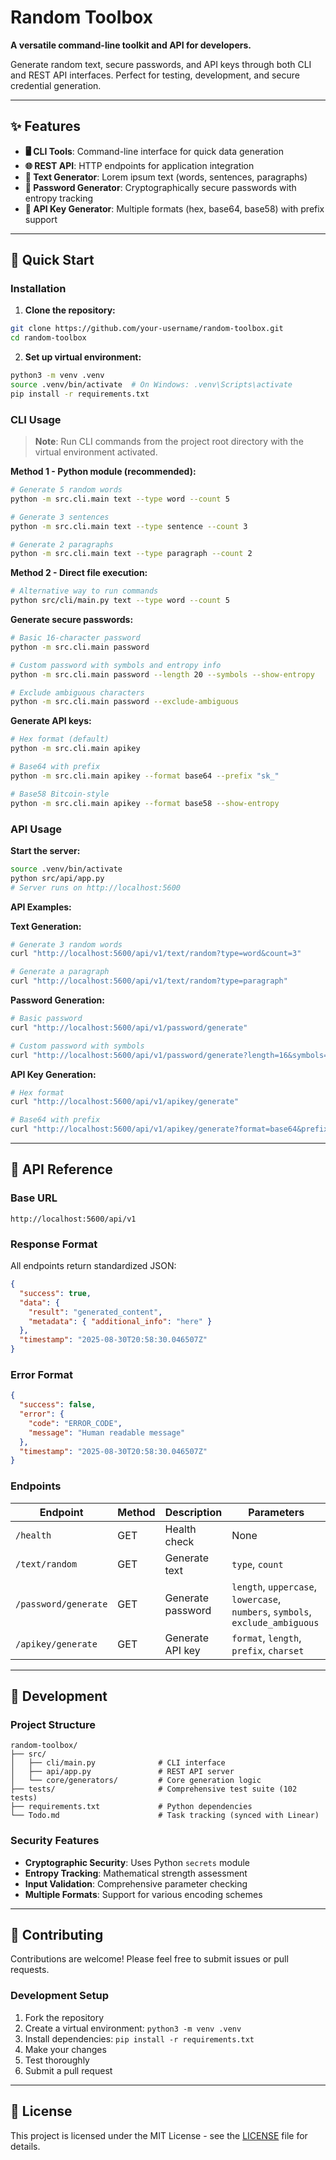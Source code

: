 # Random Toolbox

**A versatile command-line toolkit and API for developers.**

Generate random text, secure passwords, and API keys through both CLI and REST API interfaces. Perfect for testing, development, and secure credential generation.

---

## ✨ Features

- **🖥️ CLI Tools**: Command-line interface for quick data generation
- **🌐 REST API**: HTTP endpoints for application integration  
- **📝 Text Generator**: Lorem ipsum text (words, sentences, paragraphs)
- **🔐 Password Generator**: Cryptographically secure passwords with entropy tracking
- **🔑 API Key Generator**: Multiple formats (hex, base64, base58) with prefix support

---

## 🚀 Quick Start

### Installation

1. **Clone the repository:**
```bash
git clone https://github.com/your-username/random-toolbox.git
cd random-toolbox
```

2. **Set up virtual environment:**
```bash
python3 -m venv .venv
source .venv/bin/activate  # On Windows: .venv\Scripts\activate
pip install -r requirements.txt
```

### CLI Usage

> **Note**: Run CLI commands from the project root directory with the virtual environment activated.

**Method 1 - Python module (recommended):**
```bash
# Generate 5 random words
python -m src.cli.main text --type word --count 5

# Generate 3 sentences  
python -m src.cli.main text --type sentence --count 3

# Generate 2 paragraphs
python -m src.cli.main text --type paragraph --count 2
```

**Method 2 - Direct file execution:**
```bash
# Alternative way to run commands
python src/cli/main.py text --type word --count 5
```

**Generate secure passwords:**
```bash
# Basic 16-character password
python -m src.cli.main password

# Custom password with symbols and entropy info
python -m src.cli.main password --length 20 --symbols --show-entropy

# Exclude ambiguous characters
python -m src.cli.main password --exclude-ambiguous
```

**Generate API keys:**
```bash
# Hex format (default)
python -m src.cli.main apikey

# Base64 with prefix
python -m src.cli.main apikey --format base64 --prefix "sk_"

# Base58 Bitcoin-style
python -m src.cli.main apikey --format base58 --show-entropy
```

### API Usage

**Start the server:**
```bash
source .venv/bin/activate
python src/api/app.py
# Server runs on http://localhost:5600
```

**API Examples:**

**Text Generation:**
```bash
# Generate 3 random words
curl "http://localhost:5600/api/v1/text/random?type=word&count=3"

# Generate a paragraph
curl "http://localhost:5600/api/v1/text/random?type=paragraph"
```

**Password Generation:**
```bash
# Basic password
curl "http://localhost:5600/api/v1/password/generate"

# Custom password with symbols
curl "http://localhost:5600/api/v1/password/generate?length=16&symbols=true&exclude_ambiguous=true"
```

**API Key Generation:**
```bash
# Hex format
curl "http://localhost:5600/api/v1/apikey/generate"

# Base64 with prefix
curl "http://localhost:5600/api/v1/apikey/generate?format=base64&prefix=sk_&length=32"
```

---

## 📡 API Reference

### Base URL
```
http://localhost:5600/api/v1
```

### Response Format
All endpoints return standardized JSON:
```json
{
  "success": true,
  "data": {
    "result": "generated_content",
    "metadata": { "additional_info": "here" }
  },
  "timestamp": "2025-08-30T20:58:30.046507Z"
}
```

### Error Format
```json
{
  "success": false,
  "error": {
    "code": "ERROR_CODE",
    "message": "Human readable message"
  },
  "timestamp": "2025-08-30T20:58:30.046507Z"
}
```

### Endpoints

| Endpoint | Method | Description | Parameters |
|----------|--------|-------------|------------|
| `/health` | GET | Health check | None |
| `/text/random` | GET | Generate text | `type`, `count` |
| `/password/generate` | GET | Generate password | `length`, `uppercase`, `lowercase`, `numbers`, `symbols`, `exclude_ambiguous` |
| `/apikey/generate` | GET | Generate API key | `format`, `length`, `prefix`, `charset` |

---

## 🔧 Development

### Project Structure
```
random-toolbox/
├── src/
│   ├── cli/main.py              # CLI interface
│   ├── api/app.py               # REST API server
│   └── core/generators/         # Core generation logic
├── tests/                       # Comprehensive test suite (102 tests)
├── requirements.txt             # Python dependencies
└── Todo.md                      # Task tracking (synced with Linear)
```

### Security Features
- **Cryptographic Security**: Uses Python `secrets` module
- **Entropy Tracking**: Mathematical strength assessment
- **Input Validation**: Comprehensive parameter checking
- **Multiple Formats**: Support for various encoding schemes

---

## 🤝 Contributing

Contributions are welcome! Please feel free to submit issues or pull requests.

### Development Setup
1. Fork the repository
2. Create a virtual environment: `python3 -m venv .venv`
3. Install dependencies: `pip install -r requirements.txt`
4. Make your changes
5. Test thoroughly
6. Submit a pull request

---

## 📄 License

This project is licensed under the MIT License - see the [LICENSE](LICENSE) file for details.
